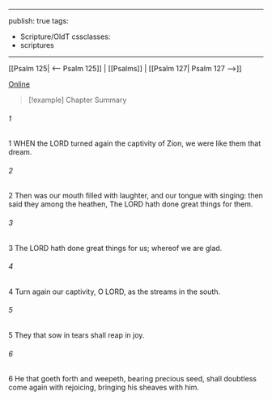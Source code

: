 

---
publish: true
tags:
  - Scripture/OldT
cssclasses:
  - scriptures
---
[[Psalm 125| <-- Psalm 125]] | [[Psalms]] | [[Psalm 127| Psalm 127 -->]]

[Online](https://churchofjesuschrist.org/study/scriptures/ot/ps/126?lang=eng)

>[!example] Chapter Summary
>
###### 1
1 WHEN the LORD turned again the captivity of Zion, we were like them that dream.
###### 2
2 Then was our mouth filled with laughter, and our tongue with singing: then said they among the heathen, The LORD hath done great things for them.
###### 3
3 The LORD hath done great things for us; whereof we are glad.
###### 4
4 Turn again our captivity, O LORD, as the streams in the south.
###### 5
5 They that sow in tears shall reap in joy.
###### 6
6 He that goeth forth and weepeth, bearing precious seed, shall doubtless come again with rejoicing, bringing his sheaves with him.



